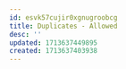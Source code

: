 ```yaml
---
id: esvk57cujir0xgnugroobcg
title: Duplicates - Allowed
desc: ''
updated: 1713637449895
created: 1713637403938
---
```

